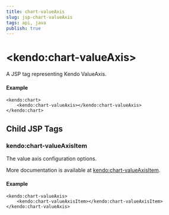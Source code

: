 ```yaml
---
title: chart-valueAxis
slug: jsp-chart-valueAxis
tags: api, java
publish: true
---
```


# \<kendo:chart-valueAxis\>
A JSP tag representing Kendo ValueAxis.

#### Example
    <kendo:chart>
        <kendo:chart-valueAxis></kendo:chart-valueAxis>
    </kendo:chart>


## Child JSP Tags

### kendo:chart-valueAxisItem

The value axis configuration options.

More documentation is available at [kendo:chart-valueAxisItem](/api/wrappers/jsp/chart/valueaxisitem).

#### Example

    <kendo:chart-valueAxis>
        <kendo:chart-valueAxisItem></kendo:chart-valueAxisItem>
    </kendo:chart-valueAxis>
 
